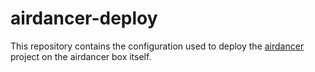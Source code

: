 # airdancer-deploy

This repository contains the configuration used to deploy the [airdancer] project on the airdancer box itself.

[airdancer]: https://github.com/larsks/airdancer
